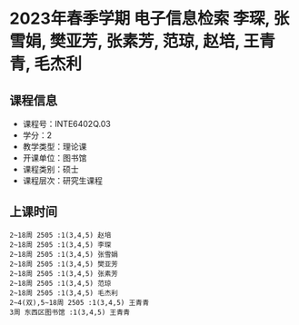# 2023年春季学期 电子信息检索 李琛, 张雪娟, 樊亚芳, 张素芳, 范琼, 赵培, 王青青, 毛杰利






## 课程信息

- 课程号：INTE6402Q.03
- 学分：2
- 教学类型：理论课
- 开课单位：图书馆
- 课程类别：硕士
- 课程层次：研究生课程

## 上课时间

```
2~18周 2505 :1(3,4,5) 赵培
2~18周 2505 :1(3,4,5) 李琛
2~18周 2505 :1(3,4,5) 张雪娟
2~18周 2505 :1(3,4,5) 樊亚芳
2~18周 2505 :1(3,4,5) 张素芳
2~18周 2505 :1(3,4,5) 范琼
2~18周 2505 :1(3,4,5) 毛杰利
2~4(双),5~18周 2505 :1(3,4,5) 王青青
3周 东西区图书馆 :1(3,4,5) 王青青
```

